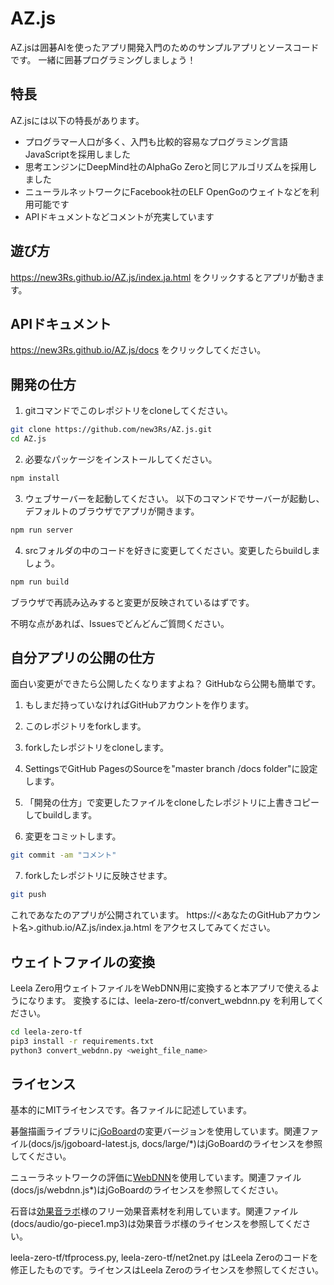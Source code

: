 # AZ.js
AZ.jsは囲碁AIを使ったアプリ開発入門のためのサンプルアプリとソースコードです。
一緒に囲碁プログラミングしましょう！

## 特長
AZ.jsには以下の特長があります。
- プログラマー人口が多く、入門も比較的容易なプログラミング言語JavaScriptを採用しました
- 思考エンジンにDeepMind社のAlphaGo Zeroと同じアルゴリズムを採用しました
- ニューラルネットワークにFacebook社のELF OpenGoのウェイトなどを利用可能です
- APIドキュメントなどコメントが充実しています

## 遊び方
https://new3Rs.github.io/AZ.js/index.ja.html をクリックするとアプリが動きます。

## APIドキュメント
https://new3Rs.github.io/AZ.js/docs をクリックしてください。

## 開発の仕方
1. gitコマンドでこのレポジトリをcloneしてください。
```sh
git clone https://github.com/new3Rs/AZ.js.git
cd AZ.js
```

2. 必要なパッケージをインストールしてください。
```sh
npm install
```

3. ウェブサーバーを起動してください。
以下のコマンドでサーバーが起動し、デフォルトのブラウザでアプリが開きます。
```sh
npm run server
```

4. srcフォルダの中のコードを好きに変更してください。変更したらbuildしましょう。
```sh
npm run build
```

ブラウザで再読み込みすると変更が反映されているはずです。

不明な点があれば、Issuesでどんどんご質問ください。

## 自分アプリの公開の仕方
面白い変更ができたら公開したくなりますよね？
GitHubなら公開も簡単です。

1. もしまだ持っていなければGitHubアカウントを作ります。

2. このレポジトリをforkします。

3. forkしたレポジトリをcloneします。

4. SettingsでGitHub PagesのSourceを"master branch /docs folder"に設定します。

5. 「開発の仕方」で変更したファイルをcloneしたレポジトリに上書きコピーしてbuildします。

6. 変更をコミットします。
```sh
git commit -am "コメント"
```
7. forkしたレポジトリに反映させます。
```sh
git push
```

これであなたのアプリが公開されています。
https://<あなたのGitHubアカウント名>.github.io/AZ.js/index.ja.html
をアクセスしてみてください。

## ウェイトファイルの変換
Leela Zero用ウェイトファイルをWebDNN用に変換すると本アプリで使えるようになります。
変換するには、leela-zero-tf/convert_webdnn.py を利用してください。

```sh
cd leela-zero-tf
pip3 install -r requirements.txt
python3 convert_webdnn.py <weight_file_name>
```

## ライセンス
基本的にMITライセンスです。各ファイルに記述しています。

碁盤描画ライブラリに[jGoBoard](http://jgoboard.com/)の変更バージョンを使用しています。関連ファイル(docs/js/jgoboard-latest.js, docs/large/*)はjGoBoardのライセンスを参照してください。

ニューラネットワークの評価に[WebDNN](https://mil-tokyo.github.io/webdnn/ja/)を使用しています。関連ファイル(docs/js/webdnn.js*)はjGoBoardのライセンスを参照してください。

石音は[効果音ラボ](https://soundeffect-lab.info/sound/various/various3.html)様のフリー効果音素材を利用しています。関連ファイル(docs/audio/go-piece1.mp3)は効果音ラボ様のライセンスを参照してください。

leela-zero-tf/tfprocess.py, leela-zero-tf/net2net.py はLeela Zeroのコードを修正したものです。ライセンスはLeela Zeroのライセンスを参照してください。